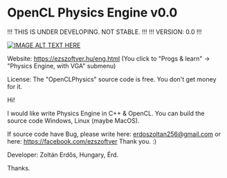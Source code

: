 # OpenCL Physics Engine v0.0 
!!! THIS IS UNDER DEVELOPING. NOT STABLE. !!!
!!! VERSION: 0.0 !!!

[![IMAGE ALT TEXT HERE](https://img.youtube.com/vi/hKhqSlktIxI/0.jpg)](https://www.youtube.com/watch?v=hKhqSlktIxI)

Website: https://ezszoftver.hu/eng.html (You click to "Progs & learn" -> "Physics Engine, with VGA" submenu)

License:
The "OpenCLPhysics" source code is free.
You don't get money for it.

Hi!

I would like write Physics Engine in C++ & OpenCL.
You can build the source code Windows, Linux (maybe MacOS).

If source code have Bug, please write here:
erdoszoltan256@gmail.com
or here:
https://facebook.com/ezszoftver
Thank you. :)

Developer:
Zoltán Erdős, Hungary, Érd.

Thanks.

